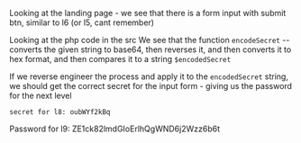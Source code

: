 Looking at the landing page - we see that there is a form input with submit btn,
	similar to l6 (or l5, cant remember)

Looking at the php code in the src
We see that the function `encodeSecret` -- converts the given string to base64, then reverses it, and then converts it to hex format, and then compares it to a string `$encodedSecret`

If we reverse engineer the process and apply it to the `encodedSecret` string,
we should get the correct secret for the input form - giving us the password for the next level

`secret for l8: oubWYf2kBq`

Password for l9:
ZE1ck82lmdGIoErlhQgWND6j2Wzz6b6t